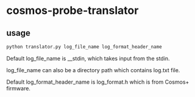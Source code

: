 # cosmos-probe-translator

## usage

```bash
python translator.py log_file_name log_format_header_name
```

Default log_file_name is __stdin, which takes input from the stdin.

log_file_name can also be a directory path which contains log.txt file.

Default log_format_header_name is log_format.h which is from Cosmos+ firmware.

